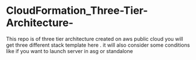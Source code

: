 # CloudFormation_Three-Tier-Architecture-


This repo is of three tier architecture created on aws public cloud 
you will get three different stack template here .
it will also consider some conditions like if you want to launch server in asg or standalone 
